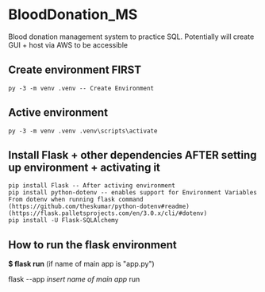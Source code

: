 # BloodDonation_MS
Blood donation management system to practice SQL. Potentially will create GUI + host via AWS to be accessible

## Create environment FIRST
    py -3 -m venv .venv -- Create Environment

## Active environment 
    py -3 -m venv .venv .venv\scripts\activate

## Install Flask + other dependencies AFTER setting up environment + activating it
    pip install Flask -- After activing environment
    pip install python-dotenv -- enables support for Environment Variables From dotenv when running flask command (https://github.com/theskumar/python-dotenv#readme) (https://flask.palletsprojects.com/en/3.0.x/cli/#dotenv)
    pip install -U Flask-SQLAlchemy

## How to run the flask environment
**$ flask run** (if name of main app is "app.py") 

flask --app *insert name of main app* run

